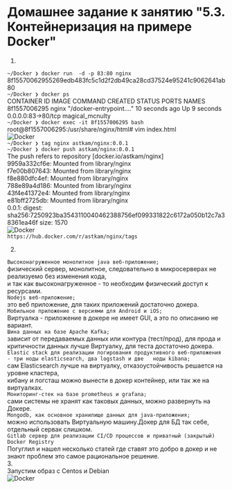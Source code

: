 # Домашнее задание к занятию "5.3. Контейнеризация на примере Docker"
1.  
```~/Docker ❯ docker run  -d -p 83:80 nginx   ```                                    
8f15570062955269edb483fc5c1d2f2db49ca28cd37524e95241c9062641ab80  
```~/Docker ❯ docker ps  ```   
CONTAINER ID   IMAGE     COMMAND                  CREATED          STATUS         PORTS                NAMES  
8f1557006295   nginx     "/docker-entrypoint.…"   10 seconds ago   Up 9 seconds   0.0.0.0:83->80/tcp     magical_mcnulty  
```~/Docker ❯ docker exec -it 8f1557006295 bash  ```   
root@8f1557006295:/usr/share/nginx/html# vim index.html  
![Docker](d1.png)  
```~/Docker ❯ tag nginx astkam/nginx:0.0.1  ```   
```~/Docker ❯ docker push astkam/nginx:0.0.1  ```   
The push refers to repository [docker.io/astkam/nginx]  
9959a332cf6e: Mounted from library/nginx  
f7e00b807643: Mounted from library/nginx  
f8e880dfc4ef: Mounted from library/nginx  
788e89a4d186: Mounted from library/nginx  
43f4e41372e4: Mounted from library/nginx  
e81bff2725db: Mounted from library/nginx  
0.0.1: digest: sha256:7250923ba3543110040462388756ef099331822c6172a050b12c7a38361ea46f size: 1570  
![Docker](hub.png)  
 ```https://hub.docker.com/r/astkam/nginx/tags```   

2.  
```Высоконагруженное монолитное java веб-приложение;```  
   физический сервер,  монолитное, следовательно в микросерверах не реализуемо без изменения кода,  
  и так как высоконагруженное -  то необходим физический доступ к ресурсами.  
```Nodejs веб-приложение;```  
   это веб приложение, для таких приложений достаточно докера.  
```Мобильное приложение c версиями для Android и iOS;```  
   Виртуалка -  приложение в докере не имеет GUI, а это по описанию не вариант.  
```Шина данных на базе Apache Kafka;```  
   зависит от передаваемых данных или контура (тест/прод), для прода и критичности данных лучше Виртуалку, для   теста достаточно докера.  
```Elastic stack для реализации логирования продуктивного веб-приложения - три ноды elasticsearch, два logstash и две   ноды kibana;```  
   сам Elasticsearch лучше на виртуалку, отказоустойчивость решается на уровне кластера,  
  кибану и логсташ можно вынести в докер контейнер, или так же на виртуалках.  
```Мониторинг-стек на базе prometheus и grafana;```  
   сами системы не хранят как таковых данных, можно развернуть на Докере.  
```Mongodb, как основное хранилище данных для java-приложения;```  
   можно использовать Виртуальную машину.Докер для БД так себе, отдельный сервак слишком.  
```Gitlab сервер для реализации CI/CD процессов и приватный (закрытый) Docker Registry```  
   Погуглил и нашел несколько статей где ставят это добро в докер и не знают проблем это самое рациональное решение.      
3.  
Запустим образ с Centos и Debian    
![Docker](doc.png)
